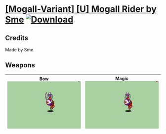 # [\[Mogall-Variant\] \[U\] Mogall Rider by Sme](./) [![Download](https://img.shields.io/badge/Download-%5BMogall--Variant%5D%20%5BU%5D%20Mogall%20Rider%20by%20Sme-red)](https://minhaskamal.github.io/DownGit/#/home?url=https://github.com/Klokinator/FE-Repo/tree/main/Battle%20Animations/Monsters%20-%20Basic%20Types/%5BMogall-Variant%5D%20%5BU%5D%20Mogall%20Rider%20by%20Sme)
## Credits

Made by Sme.

## Weapons

| <b>Bow</b><br/><img alt="Bow animation" src="./5.%20Bow/Bow.gif"/> | <b>Magic</b><br/><img alt="Magic animation" src="./6.%20Magic/Magic.gif"/> |
| :---: | :---: |
